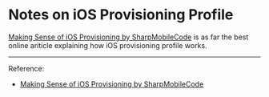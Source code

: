 # Notes on iOS Provisioning Profile

[Making Sense of iOS Provisioning by SharpMobileCode](http://sharpmobilecode.com/making-sense-of-ios-provisioning/) is as far the best online ariticle explaining how iOS provisioning profile works.

---
Reference:
- [Making Sense of iOS Provisioning by SharpMobileCode](http://sharpmobilecode.com/making-sense-of-ios-provisioning/)
